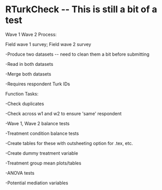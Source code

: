 # RTurkCheck -- This is still a bit of a test #

Wave 1 Wave 2 Process:

Field wave 1 survey; Field wave 2 survey

-Produce two datasets -- need to clean them a bit before submitting

-Read in both datasets

-Merge both datasets

-Requires respondent Turk IDs

Function Tasks:

-Check duplicates

-Check across w1 and w2 to ensure 'same' respondent

-Wave 1, Wave 2 balance tests

-Treatment condition balance tests

-Create tables for these with outsheeting option for .tex, etc.

-Create dummy treatment variable

-Treatment group mean plots/tables

-ANOVA tests

-Potential mediation variables



